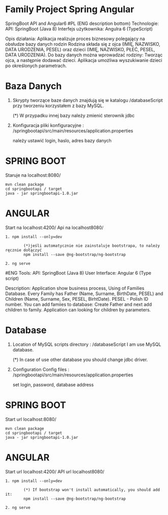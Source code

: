 # Family Project Spring Angular
SpringBoot API and Angular6 
#PL (ENG description bottom)
Technologie:
API: SpringBoot (Java 8)
Interfejs użytkownika: Angulra 6 (TypeScript)

Opis działania:
Aplikacja realizuje proces biznesowy polegający na obsłudze bazy danych rodzin
Rodzina składa się z ojca (IMIĘ, NAZWISKO, DATA URODZENIA, PESEL) oraz dzieci (IMIĘ, NAZWISKO, PŁEĆ, PESEL, DATA URODZENIA).
Do bazy danych można wprowadzać rodziny: Tworząc ojca, a następnie dodawać dzieci.
Aplikacja umożliwa wyszukiwanie dzieci po określonych parametrach.

# Baza Danych
1. Skrypty tworzące baze danych znajdują się w katalogu /databaseScript przy tworzeniu korzystałem z bazy MySQL. 
	
	(*) W przypadku innej bazy należy zmienić sterownik jdbc

2. Konfiguracja
	pliki konfiguracyjne :
	/springbootapi/src/main/resources/application.properties
	
	należy ustawić login, haslo, adres bazy danych

# SPRING BOOT
Staruje na localhost:8080/

	mvn clean package
	cd springbootapi / target
	java - jar springbootapi-1.0.jar

# ANGULAR
Start na localhost:4200/
Api na localhost8080/

	1. npm install --only=dev 

			(*)jeśli automatycznie nie zainstaluje bootstrapa, to należy ręcznie dołączyć
			npm install --save @ng-bootstrap/ng-bootstrap

	2. ng serve

#ENG
Tools:
API: SpringBoot (Java 8)
User Interface: Angular 6 (Type script)

Description:
Application show business process, Using of Families Database.
Every Family has Father (Name, Surname, BirthDate, PESEL) and Children (Name, Surname, Sex, PESEL, BirhtDate). PESEL - Polish ID number.
You can add famiies to database: Create Father and next add children to family.
Application can looking for children by parameters.


# Database
1. Location of MySQL scripts directory : /databaseScript I am use MySQL database. 

	(*) In case of use other database you should change jdbc driver.

2. Configuration
	Config files :
	/springbootapi/src/main/resources/application.properties
	
	set login, password, database address

# SPRING BOOT
Start url localhost:8080/

	mvn clean package
	cd springbootapi / target
	java - jar springbootapi-1.0.jar

# ANGULAR
Start url localhost:4200/
API url localhost8080/

	1. npm install --only=dev 

			(*) If bootstrap won't install automatically, you should add it:
			npm install --save @ng-bootstrap/ng-bootstrap

	2. ng serve